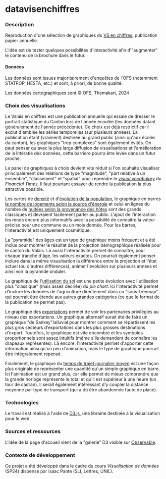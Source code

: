 # datavisenchiffres

### Description

Reproduction d'une sélection de graphiques du [VS en chiffres](https://www.vs.ch/documents/21539585/21539740/Das+Wallis+in+Zahlen+2023.pdf/ca9c4eaf-6956-3b40-8610-a7d40faea27e?t=1707999971763), publication papier annuelle.

L'idée est de tester quelques possibilités d'interactivité afin d'"augmenter" le contenu de la brochure dans le futur.

#### Données

Les données sont issues majoritairement d'enquêtes de l'OFS (notamment STATPOP, HESTA, etc.) et sont, à priori, de bonne qualité.

Les données cartographiques sont © OFS, Themakart, 2024

### Choix des visualisations

Le Valais en chiffres est une publication annuelle qui essaie de dresser le portrait statistique du Canton lors de l'année écoulée (les données datant généralement de l'année précédente). Ce choix est déjà restrictif car il exclut d'emblée les séries temporelles (sur plusieurs années). La publication étant (vraiment) destinée au grand public (ainsi qu'aux écoles du canton), les graphiques "trop complexes" sont également évités. On peut penser qu'avec la plus large diffusion de visualisations et l'amélioration de la littératie des données, cette barrière pourra être levée dans un futur proche.

Le panel de graphiques à choix devient vite réduit si l'on souhaite visualiser principalement des relations de type "magnitude", "part relative à un ensemble", "classement" et "spatial" pour reprendre le _[visual vocabulary](https://raw.githubusercontent.com/Financial-Times/chart-doctor/main/visual-vocabulary/poster.png)_ du _Financial Times_. Il faut pourtant essayer de rendre la publication la plus attractive possible.

Les cartes de [densité](./carte_densite.html) et d'[évolution de la population](./carte_evol_pop.html), le graphique en barres [le nombre de logements selon la source d'énergie](./chauffage_logements.html) et celui en lignes du  nombre de [nuitées selon la provenance des hôtes](./nuitees_provenance.html) sont des grands classiques et devraient facilement parler au public. L'ajout de l'interaction les rends encore plus informatifs avec la possibilité de connaître la valeur précise pour une commune ou un mois donnée. Pour les barres, l'interactivité est uniquement cosmétique.

La "pyramide" des âges est un type de graphique moins fréquent et a été inclus pour montrer le résultat de la projection démographique réalisée pour le canton du Valais. Là aussi l'interactivité permet de connaître, pour chaque tranche d'âge, les valeurs exactes. On pourrait également penser inclure dans la même visualisation la différence entre la projection et l'état actuel (ou d'autres différences), animer l'évolution sur plusieurs années et ainsi voir la pyramide onduler.

Le graphique de l'[utilisation du sol](./oc_sol.html) est une petite évolution avec l'utilisation plus "classique" (mais assez décriée) du _pie chart_. Ici l'interactivité permet d'inclure les données de l'agriculture directement dans un "sous-treemap" qui pourrait être étendu aux autres grandes catégories (ce que le format de la publication ne permet pas).

Le graphique des [exportations](./exportations.html) permet de voir les partenaires privilégiés au niveau des exportations. Un graphique alternatif aurait été de faire un graphique "de Sankey"/alluvial pour montrer comment se répartissent les plus gros secteurs d'exportations dans les plus grosses destinations d'export. Toutefois, le graphique est vite encombré et les symboles proportionnels sont assez intuitifs (même s'ils demandent de connaître les drapeaux représentés). Là encore, l'interactivité permet d'apporter cette information ainsi qu'un peu d'animation, mais le type de graphique pourrait être intégralement repensé.

Finalement, le graphique du [temps de trajet journalier moyen](./temps_trajet.html) est une façon plus originale de représenter une quantité qu'un simple graphique en barre. Ici l'animation est un grand plus, car elle permet de mieux comprendre que la grande horloge représente le total et qu'il est supérieur à une heure (un tour de cadran). Il serait également intéressant d'y coupler la distance moyenne par type de transport (qui a dû être abandonnée faute de place).

### Technologies

Le travail est réalisé à l'aide de [D3.js](https://d3js.org/), une librairie destinée à la visualisation pour le web.

### Sources et ressources

L'idée de la page d'accueil vient de la "galerie" D3 visible sur [Observable](https://observablehq.com/@d3/gallery).

### Contexte de développement

Ce projet a été développé dans le cadre du cours _Visualisation de données_ (SP24) dispensé par Isaac Pante (SLI, Lettres, UNIL).